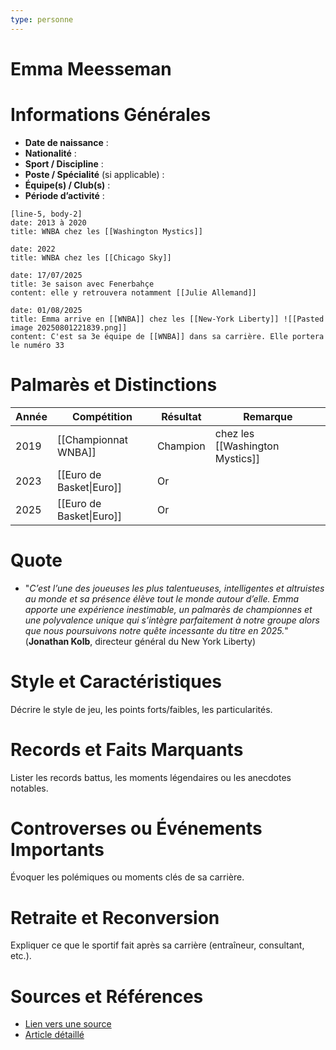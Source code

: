 ```yaml
---
type: personne
---
```


# Emma Meesseman

# Informations Générales
- **Date de naissance** :  
- **Nationalité** :  
- **Sport / Discipline** :  
- **Poste / Spécialité** (si applicable) :  
- **Équipe(s) / Club(s)** :  
- **Période d’activité** :  

```timeline-labeled
[line-5, body-2]
date: 2013 à 2020
title: WNBA chez les [[Washington Mystics]]

date: 2022
title: WNBA chez les [[Chicago Sky]]

date: 17/07/2025
title: 3e saison avec Fenerbahçe 
content: elle y retrouvera notamment [[Julie Allemand]]

date: 01/08/2025 
title: Emma arrive en [[WNBA]] chez les [[New-York Liberty]] ![[Pasted image 20250801221839.png]]
content: C'est sa 3e équipe de [[WNBA]] dans sa carrière. Elle portera le numéro 33
```

# Palmarès et Distinctions
| Année | Compétition              | Résultat | Remarque                        |
| ----- | ------------------------ | -------- | ------------------------------- |
| 2019  | [[Championnat WNBA]]     | Champion | chez les [[Washington Mystics]] |
| 2023  | [[Euro de Basket\|Euro]] | Or       |                                 |
| 2025  | [[Euro de Basket\|Euro]] | Or       |                                 |

# Quote
- "_C’est l’une des joueuses les plus talentueuses, intelligentes et altruistes au monde et sa présence élève tout le monde autour d’elle. Emma apporte une expérience inestimable, un palmarès de championnes et une polyvalence unique qui s’intègre parfaitement à notre groupe alors que nous poursuivons notre quête incessante du titre en 2025._" (**Jonathan Kolb**, directeur général du New York Liberty)

# Style et Caractéristiques
Décrire le style de jeu, les points forts/faibles, les particularités.

# Records et Faits Marquants
Lister les records battus, les moments légendaires ou les anecdotes notables.

# Controverses ou Événements Importants
Évoquer les polémiques ou moments clés de sa carrière.

# Retraite et Reconversion
Expliquer ce que le sportif fait après sa carrière (entraîneur, consultant, etc.).

# Sources et Références
- [Lien vers une source](#)
- [Article détaillé](#)
